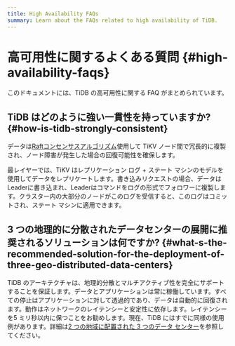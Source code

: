 ```yaml
---
title: High Availability FAQs
summary: Learn about the FAQs related to high availability of TiDB.
---
```


# 高可用性に関するよくある質問 {#high-availability-faqs}

このドキュメントには、TiDB の高可用性に関する FAQ がまとめられています。

## TiDB はどのように強い一貫性を持っていますか? {#how-is-tidb-strongly-consistent}

データは[Raftコンセンサスアルゴリズム](https://raft.github.io/)使用して TiKV ノード間で冗長的に複製され、ノード障害が発生した場合の回復可能性を確保します。

最レイヤーでは、TiKV はレプリケーション ログ + ステート マシンのモデルを使用してデータをレプリケートします。書き込みリクエストの場合、データはLeaderに書き込まれ、Leaderはコマンドをログの形式でフォロワーに複製します。クラスター内の大部分のノードがこのログを受信すると、このログはコミットされ、ステート マシンに適用できます。

## 3 つの地理的に分散されたデータセンターの展開に推奨されるソリューションは何ですか? {#what-s-the-recommended-solution-for-the-deployment-of-three-geo-distributed-data-centers}

TiDB のアーキテクチャは、地理的分散とマルチアクティブ性を完全にサポートすることを保証します。データとアプリケーションは常に稼働しています。すべての停止はアプリケーションに対して透過的であり、データは自動的に回復されます。動作はネットワークのレイテンシーと安定性に依存します。レイテンシーを5 ミリ秒以内に保つことをお勧めします。現在、TiDB にはすでに同様の使用例があります。詳細は[2 つの地域に配置された 3 つのデータ センター](/three-data-centers-in-two-cities-deployment.md)を参照してください。
